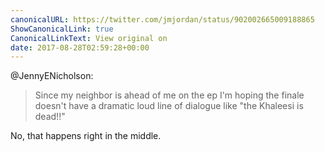 ```yaml
---
canonicalURL: https://twitter.com/jmjordan/status/902002665009188865
ShowCanonicalLink: true
CanonicalLinkText: View original on
date: 2017-08-28T02:59:28+00:00
---
```

@JennyENicholson:

> Since my neighbor is ahead of me on the ep I'm hoping the finale doesn't have a dramatic loud line of dialogue like "the Khaleesi is dead!!"

No, that happens right in the middle.
